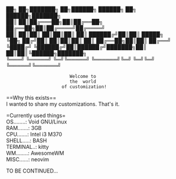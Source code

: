 <p>██╗  ██╗███████╗ ██╗██████╗         ██████╗ ██╗ ██████╗███████╗<br>
██║   ██║██╔═══██╗██║██╔══██╗        ██╔══██╗██║██╔════╝██╔════╝<br>
██║   ██║██║   ██║██║██║  ██║        ██████╔╝██║██║     █████╗  <br>
╚██╗ ██╔╝██║   ██║██║██║  ██║        ██╔══██╗██║██║     ██╔══╝  <br>
 ╚████╔╝ ╚██████╔╝██║██████╔╝███████╗██║  ██║██║╚██████╗███████╗<br>
  ╚═══╝   ╚═════╝ ╚═╝╚═════╝ ╚══════╝╚═╝  ╚═╝╚═╝ ╚═════╝╚══════╝<br>
                                                                 
                            Welcome to                                             
                            the  world                                       
                         of customization!                                  
                         
==Why this exists==  
I wanted to share my customizations. That's it.

=Currently used things=  
OS........: Void GNU/Linux  
RAM.......: 3GB  
CPU.......: Intel i3 M370  
SHELL.....: BASH  
TERMINAL..: kitty  
WM........: AwesomeWM  
MISC......: neovim  
  
TO BE CONTINUED...  
<p/>
